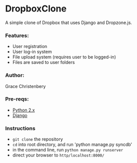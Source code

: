 DropboxClone
============

A simple clone of Dropbox that uses Django and Dropzone.js.

### Features:
* User registration
* User log-in system
* File upload system (requires user to be logged-in)
* Files are saved to user folders
### Author:
Grace Christenbery

### Pre-reqs:

* [Python 2.x](http://www.python.org/download/)
* [Django](https://www.djangoproject.com/)

### Instructions

* `git clone` the repository
* `cd` into root directory, and run 'python manage.py syncdb'
* in the command line, run `python manage.py runserver`
* direct your browser to `http/localhost:8000/`
